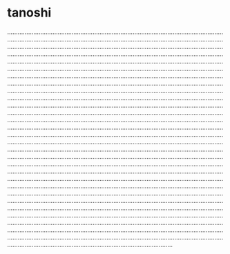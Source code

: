 # tanoshi
...........................................................................................................................................................................................................................................................................................................................................................................................................................................................................................................................................................................................................................................................................................................................................................................................................................................................................................................................................................................................................................................................................................................................................................................................................................................................................................................................................................................................................................................................................................................................................................................................................................................................................................................................................................................................................................................................................................................................................................................................................................................................................................................................................................................................................................................................................................................................................................................................................................................................................................................................................................................................................................................................................................................................................................................................................................................................................................................................................................................................................................................................................................................................................................................................................................................................................................................................................................................................................................................................................................................................................................................................................................................................................................................................................................................................................................................